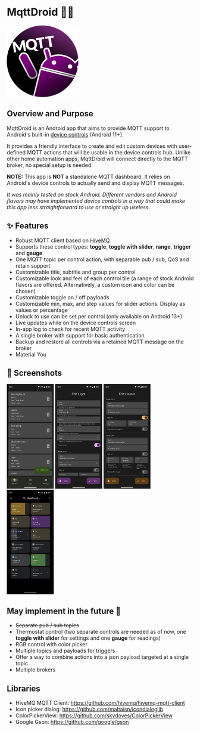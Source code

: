 # MqttDroid 🤖📡
![logo](./images/icon-192.png)

## Overview and Purpose
MqttDroid is an Android app that aims to provide MQTT support to Android's built-in [device controls](https://developer.android.com/develop/ui/views/device-control) (Android 11+).

It provides a friendly interface to create and edit custom devices with user-defined MQTT actions that will be usable in the device controls hub. Unlike other home automation apps, MqttDroid will connect directly to the MQTT broker, no special setup is needed.

**NOTE:** This app is **NOT** a standalone MQTT dashboard. It relies on Android's device controls to actually send and display MQTT messages.

*It was mainly tested on stock Android. Different vendors and Android flavors may have implemented device controls in a way that could make this app less straightforward to use or straight up useless.*

## ✨ Features
- Robust MQTT client based on [HiveMQ](https://github.com/hivemq/hivemq-mqtt-client)
- Supports these control types: **toggle**, **toggle with slider**, **range**, **trigger** and **gauge**
- One MQTT topic per control action, with separable pub / sub, QoS and retain support
- Customizable title, subtitle and group per control
- Customizable look and feel of each control tile (a range of stock Android flavors are offered. Alternatively, a custom icon and color can be chosen)
- Customizable toggle on / off payloads
- Customizable min, max, and step values for slider actions. Display as values or percentage
- Unlock to use can be set per control (only available on Android 13+)
- Live updates while on the device controls screen
- In-app log to check for recent MQTT activity
- A single broker with support for basic authentication
- Backup and restore all controls via a retained MQTT message on the broker
- Material You

## 📸 Screenshots
[<img src="./images/screenshot-1.png" width=25%>](./images/screenshot-1.png)
[<img src="./images/screenshot-2.png" width=25%>](./images/screenshot-2.png)
[<img src="./images/screenshot-3.png" width=25%>](./images/screenshot-3.png)
[<img src="./images/screenshot-4.png" width=25%>](./images/screenshot-4.png)

## May implement in the future 🧐
- ~~Separate pub / sub topics~~
- Thermostat control (two separate controls are needed as of now, one **toggle with slider** for settings and one **gauge** for readings)
- RGB control with color picker
- Multiple topics and payloads for triggers
- Offer a way to combine actions into a json payload targeted at a single topic
- Multiple brokers

## Libraries
- HiveMQ MQTT Client: https://github.com/hivemq/hivemq-mqtt-client
- Icon picker dialog: https://github.com/maltaisn/icondialoglib
- ColorPickerView: https://github.com/skydoves/ColorPickerView
- Google Gson: https://github.com/google/gson